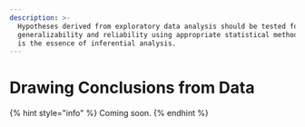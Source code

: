 ```yaml
---
description: >-
  Hypotheses derived from exploratory data analysis should be tested for
  generalizability and reliability using appropriate statistical methods. This
  is the essence of inferential analysis.
---
```


# Drawing Conclusions from Data

{% hint style="info" %}
Coming soon.
{% endhint %}
